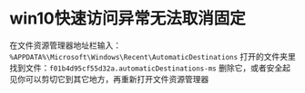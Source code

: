 # win10快速访问异常无法取消固定

在文件资源管理器地址栏输入：`%APPDATA%\Microsoft\Windows\Recent\AutomaticDestinations`
打开的文件夹里找到文件：`f01b4d95cf55d32a.automaticDestinations-ms`
删除它，或者安全起见你可以剪切它到其它地方，再重新打开文件资源管理器